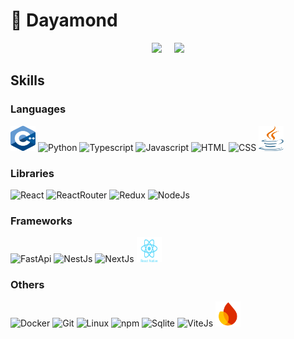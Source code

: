 👋 Dayamond
================================================================================================================================

<p align="center">
  <img src="https://github-readme-stats.vercel.app/api/top-langs/?username=Pyramond&theme=dark&hide_border=false&include_all_commits=false&count_private=false&layout=compact" height="200" />
  &nbsp;&nbsp;&nbsp;
  <img src="https://github-readme-stats.vercel.app/api?username=Pyramond&theme=dark&hide_border=false&include_all_commits=false&count_private=false" height="200" />
</p>



## Skills

### Languages

<p>
    <img src="/icons/languages/cpp.svg" alt="C" width="40" height="40">
    <img src="/icons/languages/python.svg" alt="Python" width="40" height="40">
    <img src="/icons/languages/typescript.svg" alt="Typescript" width="40" height="40">
    <img src="/icons/languages/javascript.svg" alt="Javascript" width="40" height="40">
    <img src="/icons/languages/html5.svg" alt="HTML" width="40" height="40">
    <img src="/icons/languages/css.svg" alt="CSS" width="40" height="40">
    <img src="/icons/languages/java.svg" alt="Sass" width="40" height="40">
</p>

### Libraries

<p>
    <img src="/icons/libs/react.svg" alt="React" width="40" height="40">
    <img src="/icons/libs/reactrouter.svg" alt="ReactRouter" width="40" height="40">
    <img src="/icons/libs/redux.svg" alt="Redux" width="40" height="40">
    <img src="/icons/libs/nodejs.svg" alt="NodeJs" width="40" height="40">
</p>

### Frameworks

<p>
    <img src="/icons/frameworks/fastapi.svg" alt="FastApi" width="40" height="40">
    <img src="/icons/frameworks/nestjs.svg" alt="NestJs" width="40" height="40">
    <img src="/icons/frameworks/nextjs_icon_dark.svg" alt="NextJs" width="40" height="40">
    <img src="/icons/frameworks/react-native.svg" alt="Tailwind" width="40" height="40">
</p>

### Others

<p>
    <img src="/icons/others/docker.svg" alt="Docker" width="40" height="40">
    <img src="/icons/others/git.svg" alt="Git" width="40" height="40">
    <img src="/icons/others/linux.svg" alt="Linux" width="40" height="40">
    <img src="/icons/others/npm.svg" alt="npm" width="40" height="40">
    <img src="/icons/others/sqlite.svg" alt="Sqlite" width="40" height="40">
    <img src="/icons/others/vitejs.svg" alt="ViteJs" width="40" height="40">
    <img src="/icons/others/firebase.svg" alt="ViteJs" width="40" height="40">
</p
